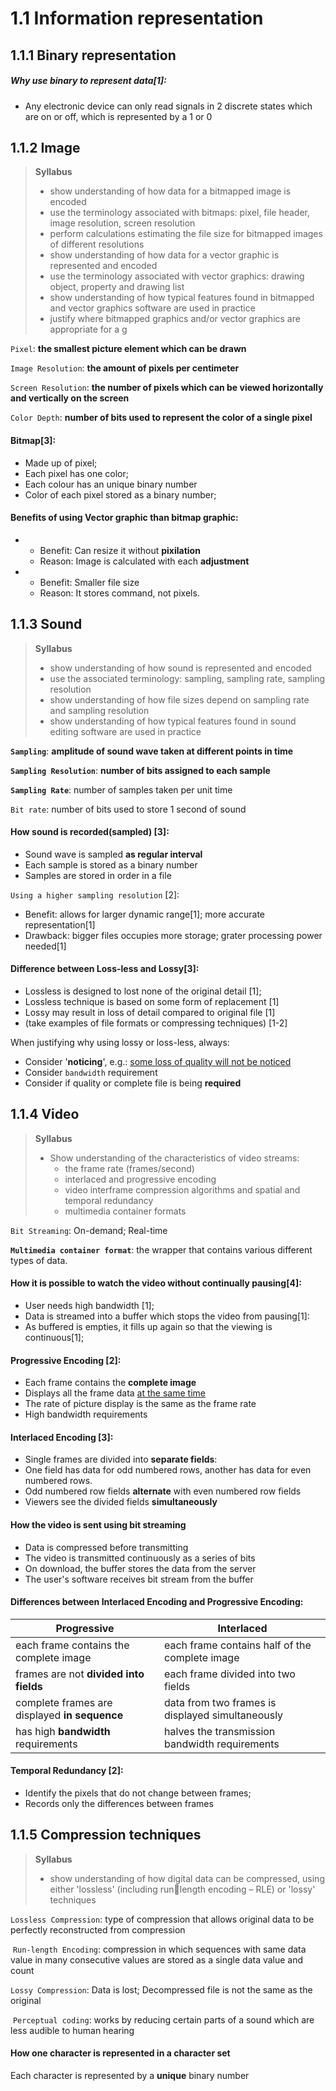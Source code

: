 # 1.1 Information representation

## 1.1.1 Binary representation

##### Why use binary to represent data\[1\]:

- Any electronic device can only read signals in 2 discrete states which are on or off,
which is represented by a 1 or 0

## 1.1.2 Image
> **Syllabus**
> - show understanding of how data for a bitmapped image is encoded
> - use the terminology associated with bitmaps: pixel, file header, image resolution, screen resolution
> - perform calculations estimating the file size for bitmapped images of different resolutions
> - show understanding of how data for a vector graphic is represented and encoded
> - use the terminology associated with vector graphics: drawing object, property and drawing list
> - show understanding of how typical features found in bitmapped and vector graphics software are used in practice
> - justify where bitmapped graphics and/or vector graphics are appropriate for a g

`Pixel`: **the smallest picture element which can be drawn**

`Image Resolution`: **the amount of pixels per centimeter**

`Screen Resolution`: **the number of pixels which can be viewed horizontally and vertically on the screen**

`Color Depth`: **number of bits used to represent the color of a single pixel**

#### Bitmap\[3\]:

- Made up of pixel;
- Each pixel has one color;
- Each colour has an unique binary number
- Color of each pixel stored as a binary number;

#### Benefits of using Vector graphic than bitmap graphic:

- - Benefit: Can resize it without **pixilation**  
  - Reason: Image is calculated with each **adjustment**

- - Benefit: Smaller file size  
  - Reason: It stores command, not pixels.

## 1.1.3 Sound
> **Syllabus**
> - show understanding of how sound is represented and encoded
> - use the associated terminology: sampling, sampling rate, sampling resolution
> - show understanding of how file sizes depend on sampling rate and sampling resolution
> - show understanding of how typical features found in sound editing software are used in practice

**`Sampling`**: **amplitude of sound wave taken at different points in time**

**`Sampling Resolution`**: **number of bits assigned to each sample**

**`Sampling Rate`**: number of samples taken per unit time

`Bit rate`: number of bits used to store 1 second of sound

#### How sound is recorded(sampled) \[3\]:

- Sound wave is sampled **as regular interval**
- Each sample is stored as a binary number
- Samples are stored in order in a file

`Using a higher sampling resolution` \[2\]:

- Benefit: allows for larger dynamic range\[1\]; more accurate representation\[1\]
- Drawback: bigger files occupies more storage; grater processing power needed\[1\]

#### Difference between Loss-less and Lossy\[3\]:

- Lossless is designed to lost none of the original detail \[1\];
- Lossless technique is based on some form of replacement \[1\]
- Lossy may result in loss of detail compared to original file \[1\]
- (take examples of file formats or compressing techniques) \[1-2\]

When justifying why using lossy or loss-less, always:
- Consider '**noticing**', e.g.: <u>some loss of quality will not be noticed</u>
- Consider `bandwidth` requirement
- Consider if quality or complete file is being **required**

## 1.1.4 Video
> **Syllabus**
> - Show understanding of the characteristics of video streams:
>   - the frame rate (frames/second)
>   - interlaced and progressive encoding
>   - video interframe compression algorithms and spatial and temporal redundancy
>   - multimedia container formats

`Bit Streaming`: On-demand; Real-time

**`Multimedia container format`**: the wrapper that contains various different types of data.

#### How it is possible to watch the video without continually pausing\[4\]:

- User needs high bandwidth \[1\];
- Data is streamed into a buffer which stops the video from pausing\[1\]:
- As buffered is empties, it fills up again so that the viewing is continuous\[1\];

#### Progressive Encoding \[2\]:

- Each frame contains the **complete image**
- Displays all the frame data <u>at the same time</u>
- The rate of picture display is the same as the frame rate
- High bandwidth requirements

#### Interlaced Encoding \[3\]:

- Single frames are divided into **separate fields**:
- One field has data for odd numbered rows, another has data for even numbered rows.
- Odd numbered row fields **alternate** with even numbered row fields
- Viewers see the divided fields **simultaneously**

#### How the video is sent using bit streaming
- Data is compressed before transmitting
- The video is transmitted continuously as a series of bits
- On download, the buffer stores the data from the server
- The user's software receives bit stream from the buffer

#### Differences between **Interlaced Encoding** and **Progressive Encoding**:

| Progressive                                      | Interlaced                                       |
| ------------------------------------------------ | ------------------------------------------------ |
| each frame contains the complete image           | each frame contains half of the complete image   |
| frames are not **divided into fields**        | each frame divided into two fields               |
| complete frames are displayed **in sequence** | data from two frames is displayed simultaneously |
| has high **bandwidth** requirements           | halves the transmission bandwidth requirements   |

#### Temporal Redundancy \[2\]:

- Identify the pixels that do not change between frames;
- Records only the differences between frames

## 1.1.5 Compression techniques
> **Syllabus**
> - show understanding of how digital data can be compressed,
> using either 'lossless' (including runlength encoding – RLE) or 'lossy' techniques

`Lossless Compression`: type of compression that allows original data to be perfectly reconstructed from compression

​    `Run-length Encoding`: compression in which sequences with same data value in many consecutive values are stored as a single data value and count

`Lossy Compression`: Data is lost; Decompressed file is not the same as the original

​    `Perceptual coding`: works by reducing certain parts of a sound which are less audible to human hearing

#### How one character is represented in a character set
Each character is represented by a **unique** binary number
